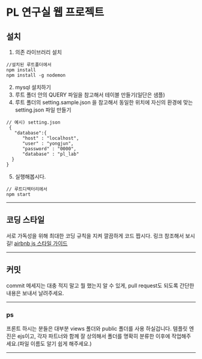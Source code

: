 PL 연구실 웹 프로젝트
===

## **설치**
1. 의존 라이브러리 설치
```
//설치된 루트폴더에서
npm install
npm install -g nodemon
```
2. mysql 설치하기
3. 루트 폴더 안의 QUERY 파일을 참고해서 테이블 만들기(일단은 샘플)
4. 루트 폴더의 setting.sample.json 을 참고해서 동일한 위치에 자신의 환경에 맞는 setting.json 파일 만들기
```
// 예시) setting.json
 {
   "database":{
      "host" : "localhost",
      "user" : "yongjun",
      "password" : "0000",
      "database" : "pl_lab"
  }
}
```
5. 실행해봅시다.
```
// 루트디렉터리에서
npm start
```

___

## 코딩 스타일

서로 가독성을 위해 최대한 코딩 규칙을 지켜 깔끔하게 코드 짭시다.
링크 참조해서 보시길!
[airbnb js 스타일 가이드](https://github.com/tipjs/javascript-style-guide#%ED%98%95types)

___

## 커밋
commit 메세지는 대충 적지 말고 뭘 했는지 알 수 있게, pull request도 되도록 간단한 내용은 보내서 날려주세요.
___

### ps

프론트 하시는 분들은 대부분 views 폴더와 public 폴더를 사용 하실겁니다.
템플릿 엔진은 ejs이고, 각자 파트너와 함께 잘 상의해서 폴더를 명확히 분류한 이후에 작업해주세요.(파일 이름도 알기 쉽게 해주세요.)
___